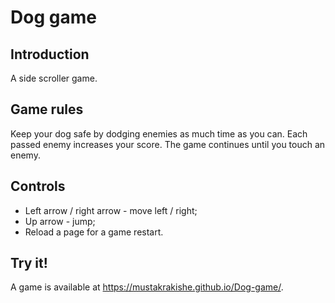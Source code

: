 # Dog game

## Introduction
A side scroller game.

## Game rules
Keep your dog safe by dodging enemies as much time as you can. Each passed enemy increases your score. The game continues until you touch an enemy.

## Controls
- Left arrow / right arrow - move left / right;
- Up arrow - jump;
- Reload a page for a game restart.

## Try it!
A game is available at https://mustakrakishe.github.io/Dog-game/.

